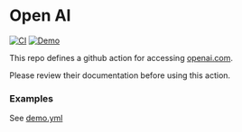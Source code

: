 # Open AI

[![CI](https://github.com/OR13/open-ai/actions/workflows/ci.yml/badge.svg)](https://github.com/OR13/open-ai/actions/workflows/ci.yml) [![Demo](https://github.com/OR13/open-ai/actions/workflows/demo.yml/badge.svg)](https://github.com/OR13/open-ai/actions/workflows/demo.yml)

This repo defines a github action for accessing [openai.com](https://openai.com).

Please review their documentation before using this action.

### Examples

See [demo.yml](./.github/workflows/demo.yml)

